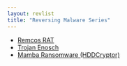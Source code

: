```yaml
---
layout: revlist
title: "Reversing Malware Series"
---
```


* [Remcos RAT](/ReversingMalware/RemcosRAT)
* [Trojan Enosch](/ReversingMalware/Enosch)
* [Mamba Ransomware (HDDCryptor)](/ReversingMalware/Mamba)